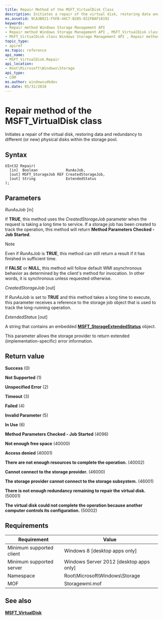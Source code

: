 ```yaml
---
title: Repair Method of the MSFT_VirtualDisk Class
description: Initiates a repair of the virtual disk, restoring data and redundancy to different (or new) physical disks within the storage pool.
ms.assetid: 9CA3B021-F5FB-44C7-B285-022FBAF18192
keywords:
- Repair method Windows Storage Management API
- Repair method Windows Storage Management API , MSFT_VirtualDisk class
- MSFT_VirtualDisk class Windows Storage Management API , Repair method
topic_type:
- apiref
ms.topic: reference
api_name:
- MSFT_VirtualDisk.Repair
api_location:
- Root\Microsoft\Windows\Storage
api_type:
- COM
ms.author: windowssdkdev
ms.date: 05/31/2018
---
```


# Repair method of the MSFT\_VirtualDisk class

Initiates a repair of the virtual disk, restoring data and redundancy to different (or new) physical disks within the storage pool.

## Syntax


```mof
UInt32 Repair(
  [in]  Boolean             RunAsJob,
  [out] MSFT_StorageJob REF CreatedStorageJob,
  [out] String              ExtendedStatus
);
```



## Parameters

 

*RunAsJob* \[in\]
 

If **TRUE**, this method uses the *CreatedStorageJob* parameter when the request is taking a long time to service. If a storage job has been created to track the operation, this method will return **Method Parameters Checked - Job Started**.

> [!Note]  
> Even if *RunAsJob* is **TRUE**, this method can still return a result if it has finished in sufficient time.

 

If **FALSE** or **NULL**, this method will follow default WMI asynchronous behavior as determined by the client's method for invocation. In other words, it is synchronous unless requested otherwise.

 

*CreatedStorageJob* \[out\]
 

If *RunAsJob* is set to **TRUE** and this method takes a long time to execute, this parameter receives a reference to the storage job object that is used to track the long-running operation.

 

*ExtendedStatus* \[out\]
 

A string that contains an embedded [**MSFT\_StorageExtendedStatus**](msft-storageextendedstatus.md) object.

This parameter allows the storage provider to return extended (implementation-specific) error information.

 

## Return value

 

**Success** (0)
 

**Not Supported** (1)
 

**Unspecified Error** (2)
 

**Timeout** (3)
 

**Failed** (4)
 

**Invalid Parameter** (5)
 

**In Use** (6)
 

**Method Parameters Checked - Job Started** (4096)
 

**Not enough free space** (40000)
 

**Access denied** (40001)
 

**There are not enough resources to complete the operation.** (40002)
 

**Cannot connect to the storage provider.** (46000)
 

**The storage provider cannot connect to the storage subsystem.** (46001)
 

**There is not enough redundancy remaining to repair the virtual disk.** (50001)
 

**The virtual disk could not complete the operation because another computer controls its configuration.** (50002)
 

## Requirements



| Requirement | Value |
|-------------------------------------|-------------------------------------------------------------------------------------------|
| Minimum supported client | Windows 8 \[desktop apps only\]                                                |
| Minimum supported server | Windows Server 2012 \[desktop apps only\]                                      |
| Namespace                | Root\\Microsoft\\Windows\\Storage                                              |
| MOF                      |  Storagewmi.mof  |



## See also

 

[**MSFT\_VirtualDisk**](msft-virtualdisk.md)
 

 

 





